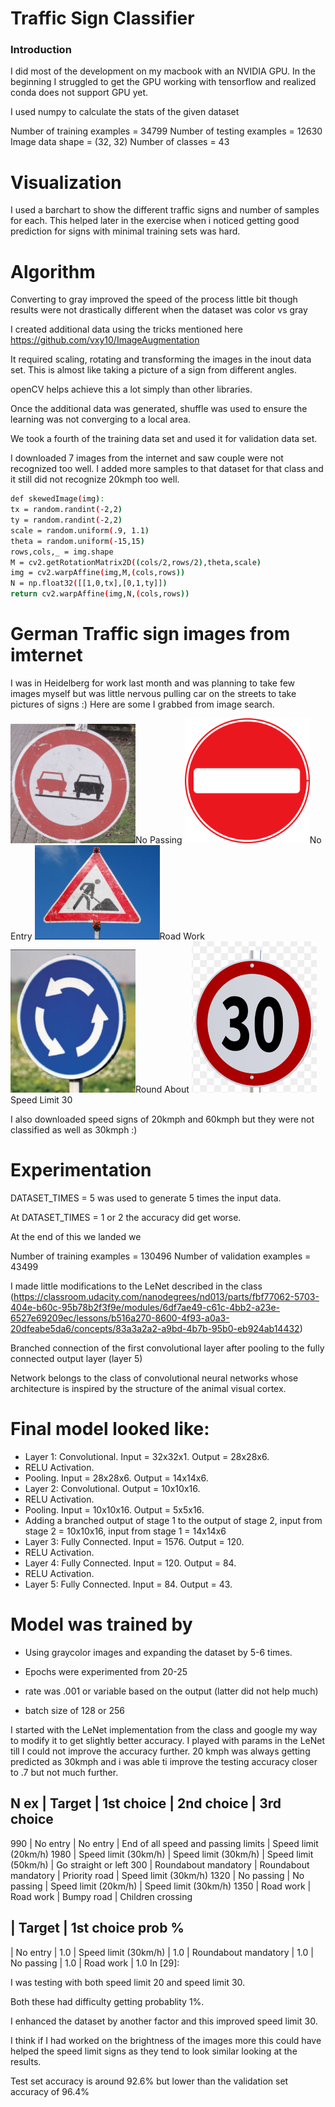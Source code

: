 # Traffic Sign Classifier

### Introduction

I did most of the development on my macbook with an NVIDIA GPU.
In the beginning I struggled to get the GPU working with tensorflow and realized
conda does not support GPU yet.

I used numpy to calculate the stats of the given dataset

Number of training examples = 34799
Number of testing examples = 12630
Image data shape = (32, 32)
Number of classes = 43

# Visualization

I used a barchart to show the different traffic signs and number of samples for each.
This helped later in the exercise when i noticed getting good prediction for signs with 
minimal training sets was hard.

# Algorithm
Converting to gray improved the speed of the process little bit though results were 
not drastically different when the dataset was color vs gray

I created additional data using the tricks mentioned here 
https://github.com/vxy10/ImageAugmentation

It required scaling, rotating and transforming the images in the inout data set. This is 
almost like taking a picture of a sign from different angles.

openCV helps achieve this a lot simply than other libraries. 

Once the additional data was generated, shuffle was used to ensure the learning was not 
converging to a local area. 

We took a fourth of the training data set and used it for validation data set.

I downloaded 7 images from the internet and saw couple were not recognized too well. I 
added more samples to that dataset for that class and it still did not recognize 20kmph too 
well. 

```sh
def skewedImage(img):
tx = random.randint(-2,2)
ty = random.randint(-2,2)
scale = random.uniform(.9, 1.1)
theta = random.uniform(-15,15)
rows,cols,_ = img.shape
M = cv2.getRotationMatrix2D((cols/2,rows/2),theta,scale)
img = cv2.warpAffine(img,M,(cols,rows))
N = np.float32([[1,0,tx],[0,1,ty]])
return cv2.warpAffine(img,N,(cols,rows))
```

# German Traffic sign images from imternet

I was in Heidelberg for work last month and was planning to take few images myself 
but was little nervous pulling car on the streets to take pictures of signs :)
Here are some I grabbed from image search.

<img src="no-passing.png" width="200" >No Passing</img>
<img src="noentry.png" width="200">No Entry</img>
<img src="road-work.png" width="200">Road Work</img>
<img src="round-about.png" width="200">Round About</img>
<img src="speed-limit30.png" width="200">Speed Limit 30</img>

I also downloaded speed signs of 20kmph and 60kmph but they were not classified as well 
as 30kmph :)




# Experimentation

DATASET_TIMES = 5 was used to generate 5 times the input data.

At DATASET_TIMES = 1 or 2 the accuracy did get worse.

At the end of this we landed we 

Number of training examples = 130496
Number of validation examples = 43499


I made little modifications to the LeNet described in the class 
(https://classroom.udacity.com/nanodegrees/nd013/parts/fbf77062-5703-404e-b60c-95b78b2f3f9e/modules/6df7ae49-c61c-4bb2-a23e-6527e69209ec/lessons/b516a270-8600-4f93-a0a3-20dfeabe5da6/concepts/83a3a2a2-a9bd-4b7b-95b0-eb924ab14432)

Branched connection of the first convolutional layer after pooling to the fully connected output layer (layer 5) 

Network belongs to the class of convolutional neural networks whose architecture is inspired by the structure of the animal visual cortex.

# Final model looked like:

- Layer 1: Convolutional. Input = 32x32x1. Output = 28x28x6.
- RELU Activation.
- Pooling. Input = 28x28x6. Output = 14x14x6.
- Layer 2: Convolutional. Output = 10x10x16.
- RELU Activation.
- Pooling. Input = 10x10x16. Output = 5x5x16.
- Adding a branched output of stage 1 to the output of stage 2, input from stage 2 = 10x10x16, input from stage 1 = 14x14x6
- Layer 3: Fully Connected. Input = 1576. Output = 120.
- RELU Activation.
- Layer 4: Fully Connected. Input = 120. Output = 84.
- RELU Activation.
- Layer 5: Fully Connected. Input = 84. Output = 43.


# Model was trained by

- Using graycolor images and expanding the dataset by 5-6 times. 

- Epochs were experimented from 20-25

- rate was .001 or variable based on the output (latter did not help much)

- batch size of 128 or 256


I started with the LeNet implementation from the class and google my way to modify it to get slightly better accuracy. I played with params in the LeNet till I could not improve the accuracy further. 20 kmph was always getting predicted as 30kmph and i was able ti improve the testing accuracy closer to .7 but not much further.




N ex  | Target               | 1st choice           | 2nd choice           | 3rd choice          
--------------------------------------------------------------------------------------------------
990 | No entry             | No entry             | End of all speed and passing limits | Speed limit (20km/h)
1980 | Speed limit (30km/h) | Speed limit (30km/h) | Speed limit (50km/h) | Go straight or left 
300 | Roundabout mandatory | Roundabout mandatory | Priority road        | Speed limit (30km/h)
1320 | No passing           | No passing           | Speed limit (20km/h) | Speed limit (30km/h)
1350 | Road work            | Road work            | Bumpy road           | Children crossing   



| Target               | 1st choice prob %   
------------------------------------------------------------------
| No entry             |                  1.0
| Speed limit (30km/h) |                  1.0
| Roundabout mandatory |                  1.0
| No passing           |                  1.0
| Road work            |                  1.0
In [29]:


I was testing with both speed limit 20 and speed limit 30.

Both these had difficulty getting probablity 1%. 

I enhanced the dataset by another factor and this improved speed limit 30.

I think if I had worked on the brightness of the images more this could have helped the speed limit signs as they tend to look similar looking at the results. 

Test set accuracy is around 92.6% but lower than the validation set accuracy of 96.4%










